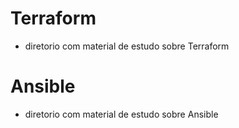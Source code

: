 # Terraform
- diretorio com material de estudo sobre Terraform

# Ansible
- diretorio com material de estudo sobre Ansible
